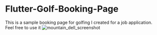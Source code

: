 # Flutter-Golf-Booking-Page
This is a sample booking page for golfing I created for a job application. Feel free to use it 
![mountain_dell_screenshot](https://user-images.githubusercontent.com/1626493/126856325-d5d0bdb1-5c5b-471e-9169-b602d9272264.png)

